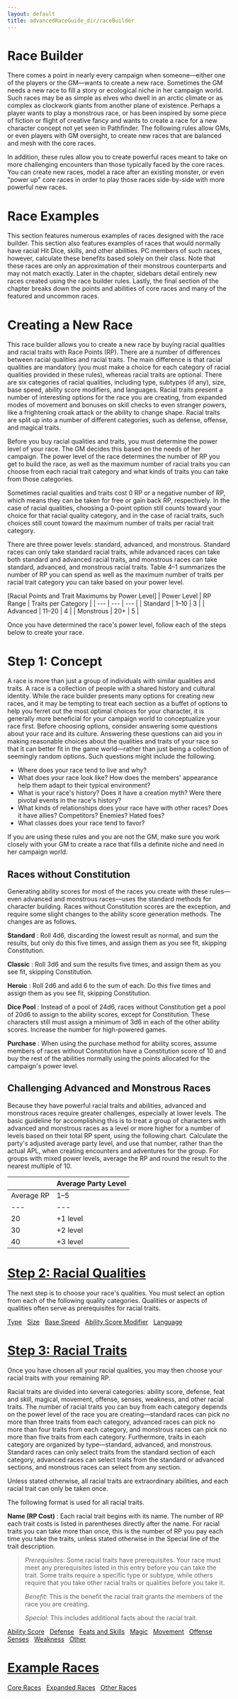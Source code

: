 ```yaml
---
layout: default
title: advancedRaceGuide_dir/raceBuilder
---
```

# Race Builder

There comes a point in nearly every campaign when someone—either one of the players or the GM—wants to create a new race. Sometimes the GM needs a new race to fill a story or ecological niche in her campaign world. Such races may be as simple as elves who dwell in an arctic climate or as complex as clockwork giants from another plane of existence. Perhaps a player wants to play a monstrous race, or has been inspired by some piece of fiction or flight of creative fancy and wants to create a race for a new character concept not yet seen in Pathfinder. The following rules allow GMs, or even players with GM oversight, to create new races that are balanced and mesh with the core races.

In addition, these rules allow you to create powerful races meant to take on more challenging encounters than those typically faced by the core races. You can create new races, model a race after an existing monster, or even "power up" core races in order to play those races side-by-side with more powerful new races.

# Race Examples

This section features numerous examples of races designed with the race builder. This section also features examples of races that would normally have racial Hit Dice, skills, and other abilities. PC members of such races, however, calculate these benefits based solely on their class. Note that these races are only an approximation of their monstrous counterparts and may not match exactly. Later in the chapter, sidebars detail entirely new races created using the race builder rules. Lastly, the final section of the chapter breaks down the points and abilities of core races and many of the featured and uncommon races.

# Creating a New Race

This race builder allows you to create a new race by buying racial qualities and racial traits with Race Points (RP). There are a number of differences between racial qualities and racial traits. The main difference is that racial qualities are mandatory (you must make a choice for each category of racial qualities provided in these rules), whereas racial traits are optional. There are six categories of racial qualities, including type, subtypes (if any), size, base speed, ability score modifiers, and languages. Racial traits present a number of interesting options for the race you are creating, from expanded modes of movement and bonuses on skill checks to even stranger powers, like a frightening croak attack or the ability to change shape. Racial traits are split up into a number of different categories, such as defense, offense, and magical traits.

Before you buy racial qualities and traits, you must determine the power level of your race. The GM decides this based on the needs of her campaign. The power level of the race determines the number of RP you get to build the race, as well as the maximum number of racial traits you can choose from each racial trait category and what kinds of traits you can take from those categories.

Sometimes racial qualities and traits cost 0 RP or a negative number of RP, which means they can be taken for free or gain back RP, respectively. In the case of racial qualities, choosing a 0-point option still counts toward your choice for that racial quality category, and in the case of racial traits, such choices still count toward the maximum number of traits per racial trait category.

There are three power levels: standard, advanced, and monstrous. Standard races can only take standard racial traits, while advanced races can take both standard and advanced racial traits, and monstrous races can take standard, advanced, and monstrous racial traits. Table 4–1 summarizes the number of RP you can spend as well as the maximum number of traits per racial trait category you can take based on your power level.

[Racial Points and Trait Maximums by Power Level]
| Power Level | RP Range | Traits per Category |
| --- | --- | --- |
| Standard | 1–10 | 3 |
| Advanced | 11–20 | 4 |
| Monstrous | 20+ | 5 |

Once you have determined the race's power level, follow each of the steps below to create your race.

# Step 1: Concept

A race is more than just a group of individuals with similar qualities and traits. A race is a collection of people with a shared history and cultural identity. While the race builder presents many options for creating new races, and it may be tempting to treat each section as a buffet of options to help you ferret out the most optimal choices for your character, it is generally more beneficial for your campaign world to conceptualize your race first. Before choosing options, consider answering some questions about your race and its culture. Answering these questions can aid you in making reasonable choices about the qualities and traits of your race so that it can better fit in the game world—rather than just being a collection of seemingly random options. Such questions might include the following.

- Where does your race tend to live and why? 
- What does your race look like? How does the members' appearance help them adapt to their typical environment? 
- What is your race's history? Does it have a creation myth? Were there pivotal events in the race's history?
- What kinds of relationships does your race have with other races? Does it have allies? Competitors? Enemies? Hated foes? 
- What classes does your race tend to favor? 

If you are using these rules and you are not the GM, make sure you work closely with your GM to create a race that fills a definite niche and need in her campaign world.

## Races without Constitution

Generating ability scores for most of the races you create with these rules—even advanced and monstrous races—uses the standard methods for character building. Races without Constitution scores are the exception, and require some slight changes to the ability score generation methods. The changes are as follows.

**Standard** : Roll 4d6, discarding the lowest result as normal, and sum the results, but only do this five times, and assign them as you see fit, skipping Constitution.

**Classic** : Roll 3d6 and sum the results five times, and assign them as you see fit, skipping Constitution.

**Heroic** : Roll 2d6 and add 6 to the sum of each. Do this five times and assign them as you see fit, skipping Constitution.

**Dice Pool** : Instead of a pool of 24d6, races without Constitution get a pool of 20d6 to assign to the ability scores, except for Constitution. These characters still must assign a minimum of 3d6 in each of the other ability scores. Increase the number for high-powered games.

**Purchase** : When using the purchase method for ability scores, assume members of races without Constitution have a Constitution score of 10 and buy the rest of the abilities normally using the points allocated for the campaign's power level.

## Challenging Advanced and Monstrous Races

Because they have powerful racial traits and abilities, advanced and monstrous races require greater challenges, especially at lower levels. The basic guideline for accomplishing this is to treat a group of characters with advanced and monstrous races as a level or more higher for a number of levels based on their total RP spent, using the following chart. Calculate the party's adjusted average party level, and use that number, rather than the actual APL, when creating encounters and adventures for the group. For groups with mixed power levels, average the RP and round the result to the nearest multiple of 10.

| | Average Party Level |
| --- | --- |
| Average RP | 1–5 | 6–10 | 11–15 | 16–20 |
| --- | --- | --- | --- | --- |
| 20 | +1 level | +0 level | +0 level | +0 level |
| 30 | +2 level | +1 level | +0 level | +0 level |
| 40 | +3 level | +2 level | +1 level | +0 level |

# [Step 2: Racial Qualities](advancedRaceGuide_dir/raceBuilder_dir/racialQualities)

The next step is to choose your race's qualities. You must select an option from each of the following quality categories. Qualities or aspects of qualities often serve as prerequisites for racial traits.

[Type](advancedRaceGuide_dir/raceBuilder_dir/racialQualities#_type-quality)   [Size](advancedRaceGuide_dir/raceBuilder_dir/racialQualities#_size-quality)   [Base Speed](advancedRaceGuide_dir/raceBuilder_dir/racialQualities#_base-speed-quality)   [Ability Score Modifier](advancedRaceGuide_dir/raceBuilder_dir/racialQualities#_ability-score-modifier-quality)   [Language](advancedRaceGuide_dir/raceBuilder_dir/racialQualities#_language-quality)

# [Step 3: Racial Traits](advancedRaceGuide_dir/raceBuilder_dir/racialTraits)

Once you have chosen all your racial qualities, you may then choose your racial traits with your remaining RP.

Racial traits are divided into several categories: ability score, defense, feat and skill, magical, movement, offense, senses, weakness, and other racial traits. The number of racial traits you can buy from each category depends on the power level of the race you are creating—standard races can pick no more than three traits from each category, advanced races can pick no more than four traits from each category, and monstrous races can pick no more than five traits from each category. Furthermore, traits in each category are organized by type—standard, advanced, and monstrous. Standard races can only select traits from the standard section of each category, advanced races can select traits from the standard or advanced sections, and monstrous races can select from any section.

Unless stated otherwise, all racial traits are extraordinary abilities, and each racial trait can only be taken once.

The following format is used for all racial traits.

**Name (RP Cost)** : Each racial trait begins with its name. The number of RP each trait costs is listed in parentheses directly after the name. For racial traits you can take more than once, this is the number of RP you pay each time you take the traits, unless stated otherwise in the Special line of the trait description.

> _Prerequisites_: Some racial traits have prerequisites. Your race must meet any prerequisites listed in this entry before you can take the trait. Some traits require a specific type or subtype, while others require that you take other racial traits or qualities before you take it.
> 
> _Benefit_: This is the benefit the racial trait grants the members of the race you are creating.
> 
> _Special_: This includes additional facts about the racial trait.

[Ability Score](advancedRaceGuide_dir/raceBuilder_dir/racialTraits#_ability-score-racial-traits)   [Defense](advancedRaceGuide_dir/raceBuilder_dir/racialTraits#_defense-racial-traits)   [Feats and Skills](advancedRaceGuide_dir/raceBuilder_dir/racialTraits#_feat-and-skill-racial-traits)   [Magic](advancedRaceGuide_dir/raceBuilder_dir/racialTraits#_magical-racial-traits)   [Movement](advancedRaceGuide_dir/raceBuilder_dir/racialTraits#_movement-racial-traits)   [Offense](advancedRaceGuide_dir/raceBuilder_dir/racialTraits#_offense-racial-traits)   [Senses](advancedRaceGuide_dir/raceBuilder_dir/racialTraits#_senses-racial-traits)   [Weakness](advancedRaceGuide_dir/raceBuilder_dir/racialTraits#_weakness-racial-traits)   [Other](advancedRaceGuide_dir/raceBuilder_dir/racialTraits#_other-racial-traits)

# [Example Races](advancedRaceGuide_dir/raceBuilder_dir/exampleRaces)

[Core Races](advancedRaceGuide_dir/raceBuilder_dir/exampleRaces#_core-race-examples)   [Expanded Races](advancedRaceGuide_dir/raceBuilder_dir/exampleRaces#_expanded-race-examples)   [Other Races](advancedRaceGuide_dir/raceBuilder_dir/exampleRaces#_other-race-examples)

